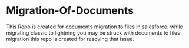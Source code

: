 # Migration-Of-Documents
This Repo is created for documents migration to files in salesforce. while migrating classic to lightning you may be struck with documents to files migration this repo is created for resoving that issue.
